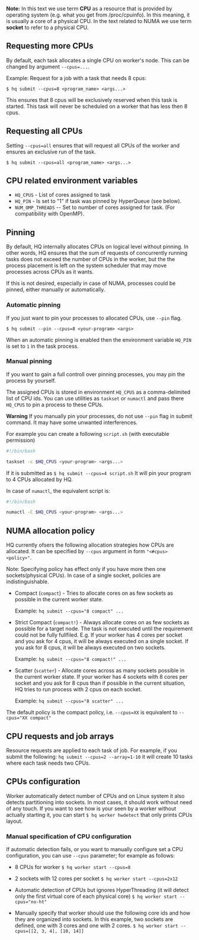 **Note:** In this text we use term **CPU** as a resource that is provided by operating system (e.g. what you get from /proc/cpuinfo). In this meaning, it is usually a core of a physical CPU. In the text related to NUMA we use term **socket** to refer to a physical CPU.


## Requesting more CPUs

By default, each task allocates a single CPU on worker's node. This can be changed by argument ``--cpus=...``.

Example: Request for a job with a task that needs 8 cpus:

```
$ hq submit --cpus=8 <program_name> <args...>
```

This ensures that 8 cpus will be exclusively reserved when this task is started. This task will never be scheduled on a worker that has less then 8 cpus.


## Requesting all CPUs

Setting ``--cpus=all`` ensures that will request all CPUs of the worker and ensures an exclusive run of the task.

```
$ hq submit --cpus=all <program_name> <args...>
```

## CPU related environment variables

* ``HQ_CPUS`` - List of cores assigned to task
* ``HQ_PIN`` - Is set to "1" if task was pinned by HyperQueue (see below).
* ``NUM_OMP_THREADS`` -- Set to number of cores assigned for task. (For compatibility with OpenMP).

## Pinning

By default, HQ internally allocates CPUs on logical level without pinning.
In other words, HQ ensures that the sum of requests of concurrently running tasks does not exceed the number of CPUs in the worker, but the the process placement is left on the system scheduler that may move processes across
CPUs as it wants.

If this is not desired, especially in case of NUMA, processes could be pinned, either manually or automatically.


### Automatic pinning

If you just want to pin your processes to allocated CPUs, use ``--pin`` flag.

```
$ hq submit --pin --cpus=8 <your-program> <args>
```

When an automatic pinning is enabled then the environment variable ``HQ_PIN`` is set to ``1`` in the task process.


### Manual pinning

If you want to gain a full controll over pinning processes, you may pin the process by yourself.

The assigned CPUs is stored in environment ``HQ_CPUS`` as a comma-delimited list
of CPU ids. You can use utilities as ``taskset`` or ``numactl`` and pass there  ``HQ_CPUS`` to pin a process to these CPUs.

**Warning** If you manually pin your processes, do not use ``--pin`` flag in submit command. It may have some unwanted interferences.


For example you can create a following ``script.sh`` (with executable permission)

```bash
#!/bin/bash

taskset -c $HQ_CPUS <your-program> <args...>
```

If it is submitted as ``$ hq submit --cpus=4 script.sh``
It will pin your program to 4 CPUs allocated by HQ.

In case of ``numactl``, the equivalent script is:

```bash
#!/bin/bash

numactl -C $HQ_CPUS <your-program> <args...>
```


## NUMA allocation policy

HQ currently ofsers the following allocation strategies how CPUs are allocated.
It can be specified by ``--cpus`` argument in form ``"<#cpus> <policy>"``.

Note: Specifying policy has effect only if you have more then one sockets(physical CPUs). In case of a single socket, policies are indistinguishable.

* Compact (``compact``) - Tries to allocate cores on as few sockets as possible in the current worker state.

  Example: ``hq submit --cpus="8 compact" ...``

* Strict Compact (``compact!``) - Always allocate cores on as few sockets as possible for a target node. The task is not executed until the requirement could not be fully fullfiled. E.g. If your worker has 4 cores per socket and you ask for 4 cpus, it will be always executed on a single socket. If you ask for 8 cpus, it will be always executed on two sockets.

  Example: ``hq submit --cpus="8 compact!" ...``

* Scatter (``scatter``) - Allocate cores across as many sockets possible in the current worker state. If your worker has 4 sockets with 8 cores per socket and you ask for 8 cpus than if possible in the current situation, HQ tries to run process with 2 cpus on each socket.

  Example: ``hq submit --cpus="8 scatter" ...``


The default policy is the compact policy, i.e. ``--cpus=XX`` is equivalent to ``--cpus="XX compact"``


## CPU requests and job arrays

Resource requests are applied to each task of job. For example, if you submit the following: ``hq submit --cpus=2 --array=1-10`` it will create 10 tasks where each task needs two CPUs.


## CPUs configuration

Worker automatically detect number of CPUs and on Linux system it also detects partitioning into sockets. In most cases,
it should work without need of any touch. If you want to see how is your seen by a worker without actually starting it,
you can start ``$ hq worker hwdetect`` that only prints CPUs layout.


### Manual specification of CPU configuration

If automatic detection fails, or you want to manually configure set a CPU configuration, you can use
``--cpus`` parameter; for example as follows:

- 8 CPUs for worker
  ``$ hq worker start --cpus=8``

- 2 sockets with 12 cores per socket
  ``$ hq worker start --cpus=2x12``

- Automatic detection of CPUs but ignores HyperThreading
  (it will detect only the first virtual core of each physical core)
  ``$ hq worker start --cpus="no-ht"``

- Manually specify that worker should use the following core ids and how they are organized into sockets.
  In this example, two sockets are defined, one with 3 cores and one with 2 cores.
  ``$ hq worker start --cpus=[[2, 3, 4], [10, 14]]``